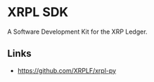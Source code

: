 # XRPL SDK

A Software Development Kit for the XRP Ledger.

## Links

- https://github.com/XRPLF/xrpl-py
